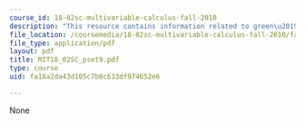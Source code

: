 ```yaml
---
course_id: 18-02sc-multivariable-calculus-fall-2010
description: "This resource contains information related to green\u2019s thm."
file_location: /coursemedia/18-02sc-multivariable-calculus-fall-2010/fa18a2da43d105c7b8c633df974652e6_MIT18_02SC_pset9.pdf
file_type: application/pdf
layout: pdf
title: MIT18_02SC_pset9.pdf
type: course
uid: fa18a2da43d105c7b8c633df974652e6

---
```

None